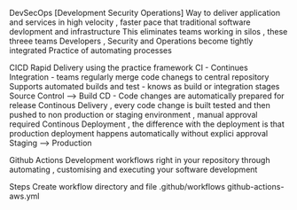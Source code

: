 DevSecOps [Development Security Operations]
  Way to deliver application and services in high velocity , faster pace that traditional software devlopment and infrastructure
  This eliminates teams working in silos , these threee teams Developers , Security and Operations become tightly integrated
  Practice of automating processes

CICD 
 Rapid Delivery using the practice framework
 CI - Continues Integration  - teams regularly merge code chanegs to central repository
      Supports automated builds and test - knows as build or integration stages
      Source Control --> Build
 CD - Code changes are automatically prepared for release
      Continous Delivery  , every code change is built tested and then pushed to non production or staging environment , manual approval required
      Continous Deployment , the difference with the deployment is that production deployment happens automatically without explici approval
      Staging --> Production
 
  
Github Actions
  Development workflows right in your repository through automating , customising and executing your software development

Steps
Create workflow directory and file
    .github/workflows 
    github-actions-aws.yml
  

